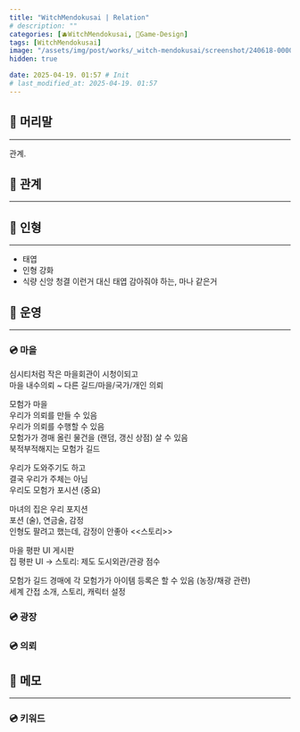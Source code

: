 ```yaml
---
title: "WitchMendokusai | Relation"
# description: ""
categories: [🫐WitchMendokusai, 🥑Game-Design]
tags: [WitchMendokusai]
image: "/assets/img/post/works/_witch-mendokusai/screenshot/240618-000000.png"
hidden: true

date: 2025-04-19. 01:57 # Init
# last_modified_at: 2025-04-19. 01:57
---
```


## 📀 머리말

---

관계.  

## 📀 관계

---

## 📀 인형

---

- 태엽
- 인형 강화
- 식량 신앙 청결 이런거 대신 태엽 감아줘야 하는, 마나 같은거

## 📀 운영

---

### 💿 마을

심시티처럼 작은 마을회관이 시청이되고  
마을 내수의뢰 ~ 다른 길드/마을/국가/개인 의뢰  

모험가 마을  
우리가 의뢰를 만들 수 있음  
우리가 의뢰를 수행할 수 있음  
모험가가 경매 올린 물건을 (랜덤, 갱신 상점) 살 수 있음  
북적부적해지는 모험가 길드  

우리가 도와주기도 하고  
결국 우리가 주체는 아님  
우리도 모험가 포시션 (중요)  

마녀의 집은 우리 포지션  
포션 (술), 연금술, 감정  
인형도 팔려고 했는데, 감정이 안좋아 <<스토리>>  

마을 평판 UI 게시판  
집 평판 UI -> 스토리: 제도 도시외관/관광 점수  

모험가 길드 경매에 각 모험가가 아이템 등록은 할 수 있음 (농장/채광 관련)  
세계 간접 소개, 스토리, 캐릭터 설정  

### 💿 광장

### 💿 의뢰

## 📀 메모

---

### 💿 키워드
